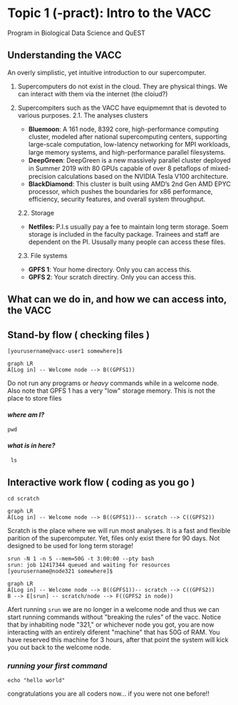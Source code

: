 # Topic 1 (-pract): Intro to the VACC
Program in Biological Data Science and QuEST

## Understanding the VACC
An overly simplistic, yet intuitive introduction to our supercomputer.

1. Supercomputers do not exist in the cloud. They are physical things. We can interact with them via the internet (the cloiud?)
2. Supercompiters such as the VACC have equipmemnt that is devoted to various purposes. 
2.1. The analyses clusters
	* **Bluemoon**: A 161 node, 8392 core, high-performance computing cluster, modeled after national supercomputing centers, supporting large-scale computation, low-latency networking for MPI workloads, large memory systems, and high-performance parallel ﬁlesystems.
	* **DeepGreen**: DeepGreen is a new massively parallel cluster deployed in Summer 2019 with 80 GPUs capable of over 8 petaﬂops of mixed-precision calculations based on the NVIDIA Tesla V100 architecture.
	* **BlackDiamond**: This cluster is built using AMD’s 2nd Gen AMD EPYC processor, which pushes the boundaries for x86 performance, efficiency, security features, and overall system throughput.

	2.2. Storage 
	* **Netfiles:** P.I.s usually pay a fee to maintain long term storage. Soem storage is included in the faculty package. Trainees and staff are dependent on the PI. Ususally many people can access these files.

	2.3. File systems
	
	* **GPFS 1**: Your home directory. Only you can access this.  
	* **GPFS 2**: Your scratch directiry. Only you can access this.  

## What can we do in, and how we can access into, the VACC

## Stand-by flow ( checking files )

``
[yourusername@vacc-user1 somewhere]$
``
```mermaid
graph LR
A[Log in] -- Welcome node --> B((GPFS1))
```
Do not run any programs or *heavy* commands while in a welcome node. Also note that GPFS 1 has a very "low" storage memory. This is not the place to store files

#### *where am I?*
``pwd``
#### *what is in here?*
``
ls``

## Interactive work flow ( coding as you go )

``cd scratch``

```mermaid
graph LR
A[Log in] -- Welcome node --> B((GPFS1))-- scratch --> C((GPFS2))
```
Scratch is the place where we will run most analyses. It is a fast and flexible parition of the supercomputer. Yet, files only exist there for 90 days. Not designed to be used for long term storage!

```
srun -N 1 -n 5 --mem=50G -t 3:00:00 --pty bash
srun: job 12417344 queued and waiting for resources
[yourusername@node321 somewhere]$
```

```mermaid
graph LR
A[Log in] -- Welcome node --> B((GPFS1))-- scratch --> C((GPFS2))
B --> E[srun] -- scratch/node --> F((GPFS2 in node))
```
Afert running ``srun`` we are no longer in a welcome node and thus we can start running commands without "breaking the rules" of the vacc. Notice that by inhabiting node "321," or whichever node you got, you are now interacting with an entirely diferent "machine" that has 50G of RAM. You have reserved this machine for 3 hours, after that point the system will kick you out back to the welcome node. 

### *running your first command*
``
echo "hello world"
``

congratulations you are all coders now... if you were not one before!!
